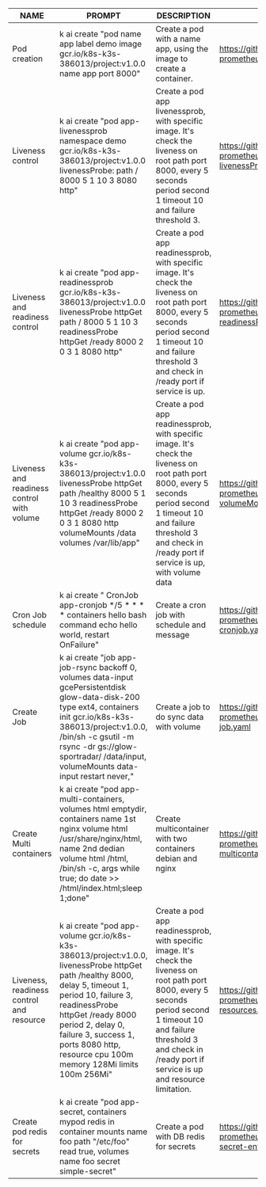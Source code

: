| NAME                                        | PROMPT                                                                                                                                                                                                                                                                                                 | DESCRIPTION                                                                                                                                                                                                                                   | EXAMPLE                                                                                                                     |
|---------------------------------------------|--------------------------------------------------------------------------------------------------------------------------------------------------------------------------------------------------------------------------------------------------------------------------------------------------------|-----------------------------------------------------------------------------------------------------------------------------------------------------------------------------------------------------------------------------------------------|-----------------------------------------------------------------------------------------------------------------------------|
| Pod creation                                | k ai create "pod name app label demo image gcr.io/k8s-k3s-386013/project:v1.0.0 name app port 8000"                                                                                                                                                                                                    | Create a pod with a name app, using the image to create a container.                                                                                                                                                                          | https://github.com/Skrypnyk81/dev-ops-prometheus/blob/9069a2e084cce2f3f3f7351e9bd9987dcb9729cb/yaml/app.yaml                |
| Liveness control                            | k ai create "pod app-livenessprob namespace demo gcr.io/k8s-k3s-386013/project:v1.0.0 livenessProbe: path / 8000 5 1 10 3 8080 http"                                                                                                                                                                   | Create a pod app livenessprob, with specific image. It's check the liveness  on root path port 8000, every 5 seconds period second 1 timeout 10 and failure threshold 3.                                                                      | https://github.com/Skrypnyk81/dev-ops-prometheus/blob/7f32ceba73296faa9bc8ab41195cebc4cd1b92d2/yaml/app-livenessProbe.yaml  |
| Liveness and readiness  control             | k ai create "pod app-readinessprob  gcr.io/k8s-k3s-386013/project:v1.0.0 livenessProbe httpGet path /  8000 5 1 10 3 readinessProbe  httpGet /ready 8000 2 0 3 1   8080 http"                                                                                                                          | Create a pod app readinessprob, with specific image. It's check the liveness  on root path port 8000, every 5 seconds period second 1 timeout 10 and failure threshold 3  and check in /ready port if service is up.                          | https://github.com/Skrypnyk81/dev-ops-prometheus/blob/e4406f102c20e1b845c6d555de3fe19b8d0d44a4/yaml/app-readinessProbe.yaml |
| Liveness and readiness  control with volume | k ai create "pod app-volume  gcr.io/k8s-k3s-386013/project:v1.0.0 livenessProbe httpGet path /healthy  8000 5 1 10 3 readinessProbe  httpGet /ready 8000  2 0 3 1 8080 http  volumeMounts /data volumes /var/lib/app"                                                                                  | Create a pod app readinessprob, with specific image. It's check the liveness  on root path port 8000, every 5 seconds period second 1 timeout 10 and failure threshold 3  and check in /ready port if service is up, with volume data         | https://github.com/Skrypnyk81/dev-ops-prometheus/blob/a15d1507d1fccb6eb5e85f3284553f69282bd422/yaml/app-volumeMounts.yaml   |
| Cron Job schedule                           | k ai create " CronJob app-cronjob */5 * * * * containers hello bash command echo hello world, restart OnFailure"                                                                                                                                                                                       | Create a cron job with schedule and message                                                                                                                                                                                                   | https://github.com/Skrypnyk81/dev-ops-prometheus/blob/780c2f6ca5743ea0d4c4ab1c3abe904c353000eb/yaml/app-cronjob.yaml        |
| Create Job                                  | k ai create "job app-job-rsync backoff 0, volumes data-input gcePersistentdisk glow-data-disk-200 type    ext4, containers init gcr.io/k8s-k3s-386013/project:v1.0.0, /bin/sh -c gsutil -m rsync -dr gs://glow-sportradar/ /data/input, volumeMounts data-input restart never,"                        | Create a job to do sync data with volume                                                                                                                                                                                                      | https://github.com/Skrypnyk81/dev-ops-prometheus/blob/fc5e011a61cd7a07c4e4503cf4ba30b0018bc244/yaml/app-job.yaml            |
| Create Multi containers                     | k ai create "pod app-multi-containers, volumes html emptydir, containers name 1st nginx volume html /usr/share/nginx/html, name 2nd dedian volume html /html,  /bin/sh -c, args  while true; do date >> /html/index.html;sleep 1;done"                                                                 | Create multicontainer with two containers debian and nginx                                                                                                                                                                                    | https://github.com/Skrypnyk81/dev-ops-prometheus/blob/51409f9b4a5fe28758783cecde4e6efa09560fbd/yaml/app-multicontainer.yaml |
| Liveness, readiness  control and resource   | k ai create "pod app-volume gcr.io/k8s-k3s-386013/project:v1.0.0, livenessProbe httpGet path /healthy 8000, delay 5, timeout 1, period 10, failure 3, readinessProbe   httpGet /ready 8000 period 2, delay 0, failure 3, success 1, ports 8080 http, resource cpu 100m memory 128Mi limits 100m 256Mi" | Create a pod app readinessprob, with specific image. It's check the liveness  on root path port 8000, every 5 seconds period second 1 timeout 10 and failure threshold 3  and check in /ready port if service is up and resource limitation.  | https://github.com/Skrypnyk81/dev-ops-prometheus/blob/055fb5e2060c3c02e04b01a8aaf84ba7320e04f4/yaml/app-resources.yaml      |
| Create pod redis for  secrets               | k ai create "pod app-secret, containers mypod redis in container mounts name foo path "/etc/foo" read true, volumes name foo secret simple-secret"                                                                                                                                                     | Create a pod with DB redis for secrets                                                                                                                                                                                                        | https://github.com/Skrypnyk81/dev-ops-prometheus/blob/dc16efab60b06c506ef5c902c8c5a0672ab03ac3/yaml/app-secret-env.yaml     |
